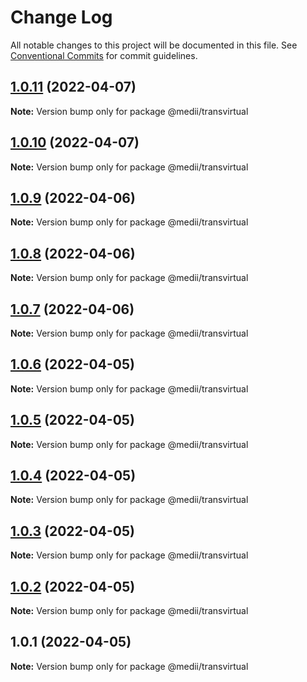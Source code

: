 # Change Log

All notable changes to this project will be documented in this file.
See [Conventional Commits](https://conventionalcommits.org) for commit guidelines.

## [1.0.11](https://github.com/Scott-lasertrade/serverless-lerna-yarn-starter/compare/v1.0.10...v1.0.11) (2022-04-07)

**Note:** Version bump only for package @medii/transvirtual





## [1.0.10](https://github.com/Scott-lasertrade/serverless-lerna-yarn-starter/compare/v1.0.9...v1.0.10) (2022-04-07)

**Note:** Version bump only for package @medii/transvirtual





## [1.0.9](https://github.com/Scott-lasertrade/serverless-lerna-yarn-starter/compare/v1.0.8...v1.0.9) (2022-04-06)

**Note:** Version bump only for package @medii/transvirtual





## [1.0.8](https://github.com/Scott-lasertrade/serverless-lerna-yarn-starter/compare/v1.0.7...v1.0.8) (2022-04-06)

**Note:** Version bump only for package @medii/transvirtual





## [1.0.7](https://github.com/Scott-lasertrade/serverless-lerna-yarn-starter/compare/v1.0.6...v1.0.7) (2022-04-06)

**Note:** Version bump only for package @medii/transvirtual





## [1.0.6](https://github.com/Scott-lasertrade/serverless-lerna-yarn-starter/compare/v1.0.5...v1.0.6) (2022-04-05)

**Note:** Version bump only for package @medii/transvirtual





## [1.0.5](https://github.com/Scott-lasertrade/serverless-lerna-yarn-starter/compare/v1.0.4...v1.0.5) (2022-04-05)

**Note:** Version bump only for package @medii/transvirtual





## [1.0.4](https://github.com/Scott-lasertrade/serverless-lerna-yarn-starter/compare/v1.0.3...v1.0.4) (2022-04-05)

**Note:** Version bump only for package @medii/transvirtual





## [1.0.3](https://github.com/Scott-lasertrade/serverless-lerna-yarn-starter/compare/v1.0.2...v1.0.3) (2022-04-05)

**Note:** Version bump only for package @medii/transvirtual





## [1.0.2](https://github.com/Scott-lasertrade/serverless-lerna-yarn-starter/compare/v1.0.1...v1.0.2) (2022-04-05)

**Note:** Version bump only for package @medii/transvirtual





## 1.0.1 (2022-04-05)

**Note:** Version bump only for package @medii/transvirtual
